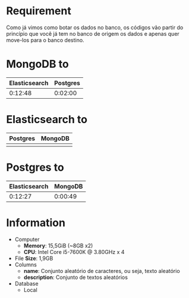 # Requirement
Como já vimos como botar os dados no banco, os códigos vão partir do princípio que você já tem no banco de origem os dados e apenas quer move-los para o banco destino.   

# MongoDB to
| Elasticsearch | Postgres |
| ------------- | -------- |
| 0:12:48       | 0:02:00  |

# Elasticsearch to
| Postgres | MongoDB |
| -------- | ------- |
|   |  |

# Postgres to
| Elasticsearch | MongoDB |
| ------------- | ------- |
| 0:12:27       | 0:00:49 |

# Information
* Computer
  * **Memory**: 15,5GiB (~8GB x2)  
  * **CPU**: Intel Core i5-7600K @ 3.80GHz x 4  
* File
  **Size**: 1,9GB  
* Columns
  * **name**: Conjunto aleatório de caracteres, ou seja, texto aleatório  
  * **description**: Conjunto de textos aleatórios  
* Database
  * Local